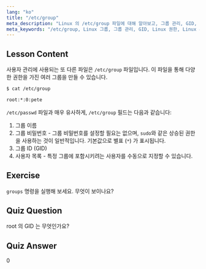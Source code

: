 ```yaml
---
lang: "ko"
title: "/etc/group"
meta_description: "Linux 의 /etc/group 파일에 대해 알아보고, 그룹 관리, GID, 사용자 권한을 이해합니다. 초보자를 위한 필수 Linux 그룹 파일 튜토리얼입니다."
meta_keywords: "/etc/group, Linux 그룹, 그룹 관리, GID, Linux 권한, Linux 튜토리얼, 초보자 Linux, Linux 가이드"
---
```


## Lesson Content

사용자 관리에 사용되는 또 다른 파일은 `/etc/group` 파일입니다. 이 파일을 통해 다양한 권한을 가진 여러 그룹을 만들 수 있습니다.

```bash
$ cat /etc/group

root:*:0:pete
```

`/etc/passwd` 파일과 매우 유사하게, `/etc/group` 필드는 다음과 같습니다:

1. 그룹 이름
2. 그룹 비밀번호 - 그룹 비밀번호를 설정할 필요는 없으며, `sudo`와 같은 상승된 권한을 사용하는 것이 일반적입니다. 기본값으로 별표 (`*`) 가 표시됩니다.
3. 그룹 ID (GID)
4. 사용자 목록 - 특정 그룹에 포함시키려는 사용자를 수동으로 지정할 수 있습니다.

## Exercise

`groups` 명령을 실행해 보세요. 무엇이 보이나요?

## Quiz Question

root 의 GID 는 무엇인가요?

## Quiz Answer

0
